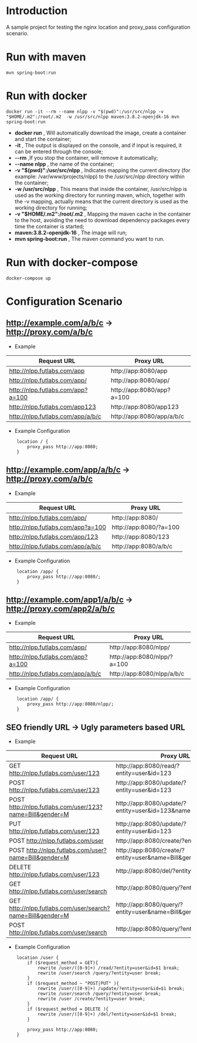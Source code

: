 # Introduction

A sample project for testing the nginx location and proxy_pass configuration scenario.

# Run with maven

```
mvn spring-boot:run
```

# Run with docker

```
docker run -it --rm --name nlpp -v "$(pwd)":/usr/src/nlpp -v "$HOME/.m2":/root/.m2  -w /usr/src/nlpp maven:3.8.2-openjdk-16 mvn spring-boot:run
```

* **docker run** , Will automatically download the image, create a container and start the container;
* **-it** , The output is displayed on the console, and if input is required, it can be entered through the console;
* **--rm** ,If you stop the container, will remove it automatically;
* **--name nlpp** , the name of the container;
* **-v "$(pwd)":/usr/src/nlpp** , Indicates mapping the current directory (for example: /var/www/projects/nlpp) to the /usr/src/nlpp directory within the container;
* **-w /usr/src/nlpp** , This means that inside the container, /usr/src/nlpp is used as the working directory for running maven, which, together with the -v mapping, actually means that the current directory is used as the working directory for running;
* **-v "$HOME/.m2":/root/.m2** , Mapping the maven cache in the container to the host, avoiding the need to download dependency packages every time the container is started;
* **maven:3.8.2-openjdk-16** , The image will run;
* **mvn spring-boot:run** , The maven command you want to run.

# Run with docker-compose

```
docker-compose up
```

# Configuration Scenario

## http://example.com/a/b/c -> http://proxy.com/a/b/c

* Example

Request URL | Proxy URL
-- | -- |
http://nlpp.futlabs.com/app | http://app:8080/app
http://nlpp.futlabs.com/app/ | http://app:8080/app/
http://nlpp.futlabs.com/app?a=100 | http://app:8080/app?a=100
http://nlpp.futlabs.com/app123 | http://app:8080/app123
http://nlpp.futlabs.com/app/a/b/c | http://app:8080/app/a/b/c

* Example Configuration

```
    location / {
        proxy_pass http://app:8080;
    }
```

## http://example.com/app/a/b/c -> http://proxy.com/a/b/c

* Example

Request URL | Proxy URL
-- | -- |
http://nlpp.futlabs.com/app/ | http://app:8080/
http://nlpp.futlabs.com/app?a=100 | http://app:8080/?a=100
http://nlpp.futlabs.com/app/123 | http://app:8080/123
http://nlpp.futlabs.com/app/a/b/c | http://app:8080/a/b/c

* Example Configuration

```
    location /app/ {
        proxy_pass http://app:8080/;
    }
```

## http://example.com/app1/a/b/c -> http://proxy.com/app2/a/b/c

* Example

Request URL | Proxy URL
-- | -- |
http://nlpp.futlabs.com/app/ | http://app:8080/nlpp/
http://nlpp.futlabs.com/app?a=100 | http://app:8080/nlpp/?a=100
http://nlpp.futlabs.com/app/a/b/c | http://app:8080/nlpp/a/b/c

* Example Configuration

```
    location /app/ {
        proxy_pass http://app:8080/nlpp/;
    }
```

## SEO friendly URL -> Ugly parameters based URL

* Example

Request URL | Proxy URL
-- | -- |
GET http://nlpp.futlabs.com/user/123 | http://app:8080/read/?entity=user&id=123
POST http://nlpp.futlabs.com/user/123 | http://app:8080/update/?entity=user&id=123
POST http://nlpp.futlabs.com/user/123?name=Bill&gender=M | http://app:8080/update/?entity=user&id=123&name=Bill&gender=M
PUT http://nlpp.futlabs.com/user/123 | http://app:8080/update/?entity=user&id=123
POST http://nlpp.futlabs.com/user | http://app:8080/create/?entity=user
POST http://nlpp.futlabs.com/user?name=Bill&gender=M | http://app:8080/create/?entity=user&name=Bill&gender=M
DELETE http://nlpp.futlabs.com/user/123 | http://app:8080/del/?entity=user&id=123
GET http://nlpp.futlabs.com/user/search | http://app:8080/query/?entity=user
GET http://nlpp.futlabs.com/user/search?name=Bill&gender=M | http://app:8080/query/?entity=user&name=Bill&gender=M
POST http://nlpp.futlabs.com/user/search | http://app:8080/query/?entity=user


* Example Configuration

```
    location /user {
        if ($request_method = GET){
            rewrite /user/([0-9]+) /read/?entity=user&id=$1 break;
            rewrite /user/search /query/?entity=user break;
        }
        if ($request_method ~ "POST|PUT" ){
            rewrite /user/([0-9]+) /update/?entity=user&id=$1 break;
            rewrite /user/search /query/?entity=user break;
            rewrite /user /create/?entity=user break;
        }
        if ($request_method = DELETE ){
            rewrite /user/([0-9]+) /del/?entity=user&id=$1 break;
        }
        
        proxy_pass http://app:8080;
    }
```





